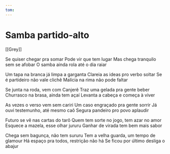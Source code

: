 ```yaml
---
tom: 
---
```


# Samba partido-alto

[[Grey]]

Se quiser chegar pra somar
Pode vir que tem lugar
Mas chega tranquilo sem se afobar
O samba ainda rola até o dia raiar

Um tapa na branca já limpa a garganta
Clareia as ideas pro verbo soltar
Se é partideiro não vale clichê
Malícia na rima não pode faltar

Se junta na roda, vem com Canjerê
Traz uma gelada pra gente beber
Churrasco na brasa, ainda tem açaí
Levanta a cabeça e começa à viver

As vezes o verso vem sem cariri
Um caso engraçado pra gente sorrir
Já ouvi testemunho, até mesmo caô
Segura pandeiro pro povo aplaudir

Futuro se vê nas cartas do tarô
Quem tem sorte no jogo, tem azar no amor
Esquece a mazela, esse olhar jururu
Ganhar de virada tem bem mais sabor

Chega sem bagunça, não tem sururu
Tem a velha guarda, um tempo de glamour
Há espaço pra todos, restrição não há
Se ficou por último desliga o abajur